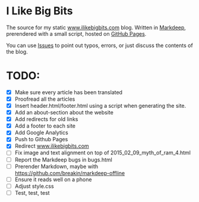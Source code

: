 # I Like Big Bits
The source for my static www.ilikebigbits.com blog. Written in [Markdeep](https://casual-effects.com/markdeep/), prerendered with a small script, hosted on [GitHub Pages](https://pages.github.com/).

You can use [Issues](https://github.com/emilk/blog/issues) to point out typos, errors, or just discuss the contents of the blog.

# TODO:
* [x] Make sure every article has been translated
* [x] Proofread all the articles
* [x] Insert header.html/footer.html using a script when generating the site.
* [x] Add an about-section about the website
* [x] Add redirects for old links
* [x] Add a footer to each site
* [x] Add Google Analytics
* [x] Push to Github Pages
* [x] Redirect www.ilikebigbits.com
* [ ] Fix image and text alignment on top of 2015_02_09_myth_of_ram_4.html
* [ ] Report the Markdeep bugs in bugs.html
* [ ] Prerender Markdown, maybe with https://github.com/breakin/markdeep-offline
* [ ] Ensure it reads well on a phone
* [ ] Adjust style.css
* [ ] Test, test, test
